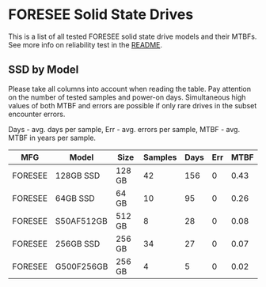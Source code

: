 FORESEE Solid State Drives
==========================

This is a list of all tested FORESEE solid state drive models and their MTBFs. See
more info on reliability test in the [README](https://github.com/linuxhw/SMART).

SSD by Model
------------

Please take all columns into account when reading the table. Pay attention on the
number of tested samples and power-on days. Simultaneous high values of both MTBF
and errors are possible if only rare drives in the subset encounter errors.

Days - avg. days per sample,
Err  - avg. errors per sample,
MTBF - avg. MTBF in years per sample.

| MFG       | Model              | Size   | Samples | Days  | Err   | MTBF |
|-----------|--------------------|--------|---------|-------|-------|------|
| FORESEE   | 128GB SSD          | 128 GB | 42      | 156   | 0     | 0.43   |
| FORESEE   | 64GB SSD           | 64 GB  | 10      | 95    | 0     | 0.26   |
| FORESEE   | S50AF512GB         | 512 GB | 8       | 28    | 0     | 0.08   |
| FORESEE   | 256GB SSD          | 256 GB | 34      | 27    | 0     | 0.07   |
| FORESEE   | G500F256GB         | 256 GB | 4       | 5     | 0     | 0.02   |
